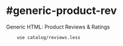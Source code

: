 #generic-product-rev
===================

Generic HTML: Product Reviews &amp; Ratings

		use catalog/reviews.less